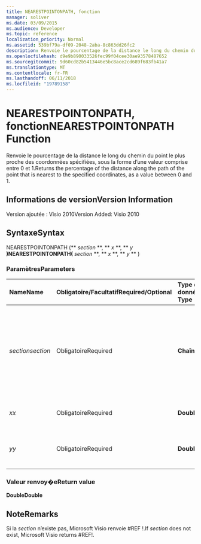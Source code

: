 ```yaml
---
title: NEARESTPOINTONPATH, fonction
manager: soliver
ms.date: 03/09/2015
ms.audience: Developer
ms.topic: reference
localization_priority: Normal
ms.assetid: 539bf79a-df09-2048-2aba-8c863dd26fc2
description: Renvoie le pourcentage de la distance le long du chemin du point le plus proche des coordonnées spécifiées, sous la forme d’une valeur comprise entre 0 et 1.
ms.openlocfilehash: d9e9b890033526fec99f04cee30ae93578487652
ms.sourcegitcommit: 9d60cd82b5413446e5bc8ace2cd689f683fb41a7
ms.translationtype: MT
ms.contentlocale: fr-FR
ms.lasthandoff: 06/11/2018
ms.locfileid: "19789158"
---
```

# <a name="nearestpointonpath-function"></a><span data-ttu-id="2caa6-103">NEARESTPOINTONPATH, fonction</span><span class="sxs-lookup"><span data-stu-id="2caa6-103">NEARESTPOINTONPATH Function</span></span>

<span data-ttu-id="2caa6-104">Renvoie le pourcentage de la distance le long du chemin du point le plus proche des coordonnées spécifiées, sous la forme d’une valeur comprise entre 0 et 1.</span><span class="sxs-lookup"><span data-stu-id="2caa6-104">Returns the percentage of the distance along the path of the point that is nearest to the specified coordinates, as a value between 0 and 1.</span></span>
  
## <a name="version-information"></a><span data-ttu-id="2caa6-105">Informations de version</span><span class="sxs-lookup"><span data-stu-id="2caa6-105">Version Information</span></span>

<span data-ttu-id="2caa6-106">Version ajoutée : Visio 2010</span><span class="sxs-lookup"><span data-stu-id="2caa6-106">Version Added: Visio 2010</span></span> 
  
## <a name="syntax"></a><span data-ttu-id="2caa6-107">Syntaxe</span><span class="sxs-lookup"><span data-stu-id="2caa6-107">Syntax</span></span>

<span data-ttu-id="2caa6-108">NEARESTPOINTONPATH (** *section* **, ** *x* **, ** *y* **)</span><span class="sxs-lookup"><span data-stu-id="2caa6-108">NEARESTPOINTONPATH(** *section* **, ** *x* **, ** *y* ** )</span></span> 
  
### <a name="parameters"></a><span data-ttu-id="2caa6-109">Paramètres</span><span class="sxs-lookup"><span data-stu-id="2caa6-109">Parameters</span></span>

|<span data-ttu-id="2caa6-110">**Name**</span><span class="sxs-lookup"><span data-stu-id="2caa6-110">**Name**</span></span>|<span data-ttu-id="2caa6-111">**Obligatoire/Facultatif**</span><span class="sxs-lookup"><span data-stu-id="2caa6-111">**Required/Optional**</span></span>|<span data-ttu-id="2caa6-112">**Type de données**</span><span class="sxs-lookup"><span data-stu-id="2caa6-112">**Data Type**</span></span>|<span data-ttu-id="2caa6-113">**Description**</span><span class="sxs-lookup"><span data-stu-id="2caa6-113">**Description**</span></span>|
|:-----|:-----|:-----|:-----|
| <span data-ttu-id="2caa6-114">_section_</span><span class="sxs-lookup"><span data-stu-id="2caa6-114">_section_</span></span> <br/> |<span data-ttu-id="2caa6-115">Obligatoire</span><span class="sxs-lookup"><span data-stu-id="2caa6-115">Required</span></span>  <br/> |<span data-ttu-id="2caa6-116">**Chaîne**</span><span class="sxs-lookup"><span data-stu-id="2caa6-116">**String**</span></span> <br/> |<span data-ttu-id="2caa6-117">Section Geometry qui représente le chemin, spécifiée par une référence à sa cellule Path (par exemple Geometry1.Path).</span><span class="sxs-lookup"><span data-stu-id="2caa6-117">The Geometry section that represents the path, specified by a reference to its Path cell (for example, Geometry1.Path).</span></span>  <br/> |
| <span data-ttu-id="2caa6-118">_x_</span><span class="sxs-lookup"><span data-stu-id="2caa6-118">_x_</span></span> <br/> |<span data-ttu-id="2caa6-119">Obligatoire</span><span class="sxs-lookup"><span data-stu-id="2caa6-119">Required</span></span>  <br/> |<span data-ttu-id="2caa6-120">**Double**</span><span class="sxs-lookup"><span data-stu-id="2caa6-120">**Double**</span></span> <br/> |<span data-ttu-id="2caa6-121">_X_-coordonnées du point spécifié.</span><span class="sxs-lookup"><span data-stu-id="2caa6-121">The  _x_-coordinate of the specified point.</span></span>  <br/> |
| <span data-ttu-id="2caa6-122">_y_</span><span class="sxs-lookup"><span data-stu-id="2caa6-122">_y_</span></span> <br/> |<span data-ttu-id="2caa6-123">Obligatoire</span><span class="sxs-lookup"><span data-stu-id="2caa6-123">Required</span></span>  <br/> |<span data-ttu-id="2caa6-124">**Double**</span><span class="sxs-lookup"><span data-stu-id="2caa6-124">**Double**</span></span> <br/> |<span data-ttu-id="2caa6-125">La valeur _y_-coordonnées du point spécifié.</span><span class="sxs-lookup"><span data-stu-id="2caa6-125">The  _y_-coordinate of the specified point.</span></span>  <br/> |
   
### <a name="return-value"></a><span data-ttu-id="2caa6-126">Valeur renvoy�e</span><span class="sxs-lookup"><span data-stu-id="2caa6-126">Return value</span></span>

 <span data-ttu-id="2caa6-127">**Double**</span><span class="sxs-lookup"><span data-stu-id="2caa6-127">**Double**</span></span>
  
## <a name="remarks"></a><span data-ttu-id="2caa6-128">Note</span><span class="sxs-lookup"><span data-stu-id="2caa6-128">Remarks</span></span>

<span data-ttu-id="2caa6-129">Si la _section_ n’existe pas, Microsoft Visio renvoie #REF !.</span><span class="sxs-lookup"><span data-stu-id="2caa6-129">If  _section_ does not exist, Microsoft Visio returns #REF!.</span></span> 
  

